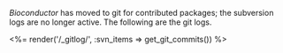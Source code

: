 _Bioconductor_ has moved to git for contributed packages; the
subversion logs are no longer active. The following are the git 
logs.


<div>
  <%= render('/_gitlog/', :svn_items => get_git_commits()) %>
</div>
